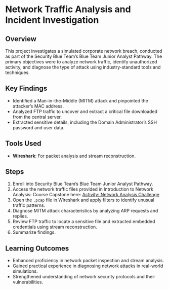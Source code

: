# Network Traffic Analysis and Incident Investigation

## Overview
This project investigates a simulated corporate network breach, conducted as part of the Security Blue Team’s Blue Team Junior Analyst Pathway. The primary objectives were to analyze network traffic, identify unauthorized activity, and diagnose the type of attack using industry-standard tools and techniques.

## Key Findings
- Identified a Man-in-the-Middle (MITM) attack and pinpointed the attacker’s MAC address.
- Analyzed FTP traffic to uncover and extract a critical file downloaded from the central server.
- Extracted sensitive details, including the Domain Administrator’s SSH password and user data.

## Tools Used
- **Wireshark**: For packet analysis and stream reconstruction.

## Steps
1. Enroll into Security Blue Team’s Blue Team Junior Analyst Pathway.
2. Access the network traffic files provided in Introduction to Network Analysis: Course Capstone here: [Activity: Network Analysis Challenge](https://elearning.securityblue.team/home/courses/free-courses/introduction-to-network-analysis#content#course-capstone#course-capstone#activity-network-analysis-challenge)
3. Open the `.pcap` file in Wireshark and apply filters to identify unusual traffic patterns.
4. Diagnose MITM attack characteristics by analyzing ARP requests and replies.
5. Review FTP traffic to locate a sensitive file and extracted embedded credentials using stream reconstruction.
6. Summarize findings.

## Learning Outcomes
- Enhanced proficiency in network packet inspection and stream analysis.
- Gained practical experience in diagnosing network attacks in real-world simulations.
- Strengthened understanding of network security protocols and their vulnerabilities.

